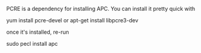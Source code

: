 PCRE is a dependency for installing APC. You can install it pretty quick with

yum install pcre-devel or apt-get install libpcre3-dev

once it's installed, re-run

sudo pecl install apc